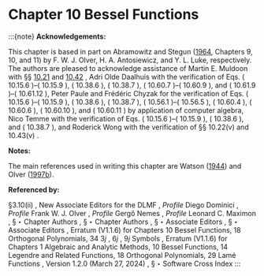 # Chapter 10 Bessel Functions

:::{note}
**Acknowledgements:**

This chapter is based in part on Abramowitz and Stegun ([1964](./bib/index.html#bib24 "Handbook of Mathematical Functions with Formulas, Graphs, and Mathematical Tables"), Chapters 9, 10, and 11) by F. W. J. Olver, H. A. Antosiewicz, and Y. L. Luke, respectively. The authors are pleased to acknowledge assistance of Martin E. Muldoon with §§ [10.21](./10.21.md "§10.21 Zeros ‣ Bessel and Hankel Functions ‣ Chapter 10 Bessel Functions") and [10.42](./10.42.md "§10.42 Zeros ‣ Modified Bessel Functions ‣ Chapter 10 Bessel Functions") , Adri Olde Daalhuis with the verification of Eqs. ( 10.15.6 )–( 10.15.9 ), ( 10.38.6 ), ( 10.38.7 ), ( 10.60.7 )–( 10.60.9 ), and ( 10.61.9 )–( 10.61.12 ), Peter Paule and Frédéric Chyzak for the verification of Eqs. ( 10.15.6 )–( 10.15.9 ), ( 10.38.6 ), ( 10.38.7 ), ( 10.56.1 )–( 10.56.5 ), ( 10.60.4 ), ( 10.60.6 ), ( 10.60.10 ), and ( 10.60.11 ) by application of computer algebra, Nico Temme with the verification of Eqs. ( 10.15.6 )–( 10.15.9 ), ( 10.38.6 ), and ( 10.38.7 ), and Roderick Wong with the verification of §§ 10.22(v) and 10.43(v) .

**Notes:**

The main references used in writing this chapter are Watson ([1944](./bib/W.html#bib2380 "A Treatise on the Theory of Bessel Functions")) and Olver ([1997b](./bib/O.html#bib1809 "Asymptotics and Special Functions")).

**Referenced by:**

§3.10(ii) , New Associate Editors for the DLMF , *Profile* Diego Dominici , *Profile* Frank W. J. Olver , *Profile* Gergő Nemes , *Profile* Leonard C. Maximon , § ‣ Chapter Authors , § ‣ Chapter Authors , § ‣ Associate Editors , § ‣ Associate Editors , Erratum (V1.1.6) for Chapters 10 Bessel Functions, 18 Orthogonal Polynomials, 34 3*j* , 6*j* , 9*j* Symbols , Erratum (V1.1.6) for Chapters 1 Algebraic and Analytic Methods, 10 Bessel Functions, 14 Legendre and Related Functions, 18 Orthogonal Polynomials, 29 Lamé Functions , Version 1.2.0 (March 27, 2024) , § ‣ Software Cross Index
:::
